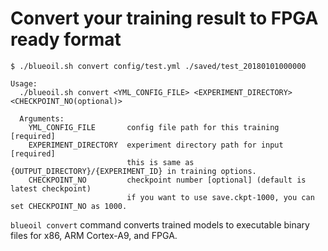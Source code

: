 # Convert your training result to FPGA ready format

```
$ ./blueoil.sh convert config/test.yml ./saved/test_20180101000000

Usage:
  ./blueoil.sh convert <YML_CONFIG_FILE> <EXPERIMENT_DIRECTORY> <CHECKPOINT_NO(optional)>

  Arguments:
    YML_CONFIG_FILE       config file path for this training  [required]
    EXPERIMENT_DIRECTORY  experiment directory path for input [required]
                          this is same as {OUTPUT_DIRECTORY}/{EXPERIMENT_ID} in training options.
    CHECKPOINT_NO         checkpoint number [optional] (default is latest checkpoint)
                          if you want to use save.ckpt-1000, you can set CHECKPOINT_NO as 1000.
```

`blueoil convert` command converts trained models to executable binary files for x86, ARM Cortex-A9, and FPGA.



